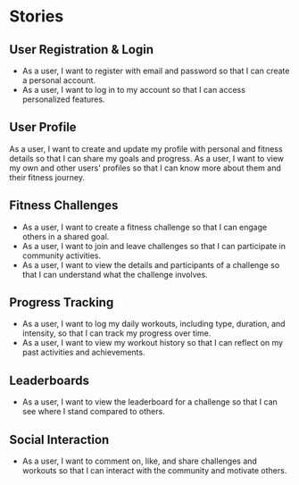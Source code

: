 # Stories

## User Registration & Login

- As a user, I want to register with email and password so that I can create a personal account.
- As a user, I want to log in to my account so that I can access personalized features.

## User Profile

As a user, I want to create and update my profile with personal and fitness details so that I can share my goals and progress.
As a user, I want to view my own and other users' profiles so that I can know more about them and their fitness journey.

## Fitness Challenges

- As a user, I want to create a fitness challenge so that I can engage others in a shared goal.
- As a user, I want to join and leave challenges so that I can participate in community activities.
- As a user, I want to view the details and participants of a challenge so that I can understand what the challenge involves.

## Progress Tracking

- As a user, I want to log my daily workouts, including type, duration, and intensity, so that I can track my progress over time.
- As a user, I want to view my workout history so that I can reflect on my past activities and achievements.

## Leaderboards

- As a user, I want to view the leaderboard for a challenge so that I can see where I stand compared to others.

## Social Interaction

- As a user, I want to comment on, like, and share challenges and workouts so that I can interact with the community and motivate others.
